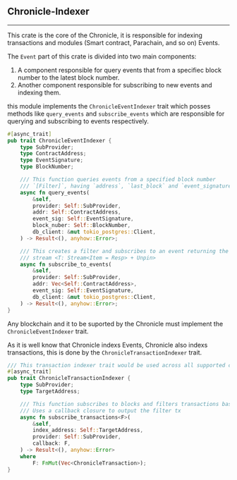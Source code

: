 ## Chronicle-Indexer
--------------------------------
This crate is the core of the Chronicle, it is responsible for indexing transactions and modules (Smart contract, Parachain, and so on) Events.

The `Event` part of this crate is divided into two main components:
1. A component responsible for query events that from a specifiec block number to the latest block number.
2. Another component responsible for subscribing to new events and indexing them.


this module implements the `ChronicleEventIndexer` trait which posses methods like `query_events` and `subscribe_events` which are responsible for querying and subscribing to events respectively.

```rust
#[async_trait]
pub trait ChronicleEventIndexer {
    type SubProvider;
    type ContractAddress;
    type EventSignature;
    type BlockNumber;

    /// This function queries events from a specified block number
    /// `[Filter]`, having `address`, `last_block` and `event_signature` as parameters
    async fn query_events(
        &self,
        provider: Self::SubProvider,
        addr: Self::ContractAddress,
        event_sig: Self::EventSignature,
        block_nuber: Self::BlockNumber,
        db_client: &mut tokio_postgres::Client,
    ) -> Result<(), anyhow::Error>;

    /// This creates a filter and subscribes to an event returning the event
    /// stream <T: Stream<Item = Resp> + Unpin>
    async fn subscribe_to_events(
        &self,
        provider: Self::SubProvider,
        addr: Vec<Self::ContractAddress>,
        event_sig: Self::EventSignature,
        db_client: &mut tokio_postgres::Client,
    ) -> Result<(), anyhow::Error>;
}
```

Any blockchain and it to be suported by the Chronicle must implement the `ChronicleEventIndexer` trait.


As it is well know that Chronicle indexs Events, Chronicle also indexs transactions, this is done by the `ChronicleTransactionIndexer` trait.

```rust
/// This transaction indexer trait would be used across all supported chains
#[async_trait]
pub trait ChronicleTransactionIndexer {
    type SubProvider;
    type TargetAddress;

    /// This function subscribes to blocks and filters transactions based on the index address.
    /// Uses a callback closure to output the filter tx
    async fn subscribe_transactions<F>(
        &self,
        index_address: Self::TargetAddress,
        provider: Self::SubProvider,
        callback: F,
    ) -> Result<(), anyhow::Error>
    where
        F: FnMut(Vec<ChronicleTransaction>);
}

```
